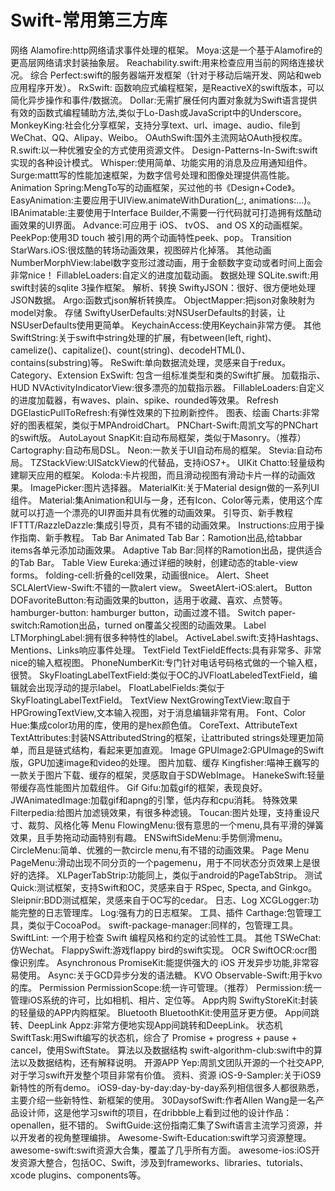 # Swift-常用第三方库
网络
Alamofire:http网络请求事件处理的框架。
Moya:这是一个基于Alamofire的更高层网络请求封装抽象层。
Reachability.swift:用来检查应用当前的网络连接状况。
综合
Perfect:swift的服务器端开发框架（针对于移动后端开发、网站和web应用程序开发）。
RxSwift:
函数响应式编程框架，是ReactiveX的swift版本，可以简化异步操作和事件/数据流。
Dollar:无需扩展任何内置对象就为Swift语言提供有效的函数式编程辅助方法,类似于Lo-Dash或JavaScript中的Underscore。
MonkeyKing:社会化分享框架，支持分享text、url、image、audio、file到WeChat、QQ、Alipay、Weibo。
OAuthSwift:国外主流网站OAuth授权库。
R.swift:以一种优雅安全的方式使用资源文件。
Design-Patterns-In-Swift:swift实现的各种设计模式。
Whisper:使用简单、功能实用的消息及应用通知组件。
Surge:mattt写的性能加速框架，为数字信号处理和图像处理提供高性能。
Animation
Spring:MengTo写的动画框架，买过他的书《Design+Code》。
EasyAnimation:主要应用于UIView.animateWithDuration(_:, animations:...)。
IBAnimatable:主要使用于Interface Builder,不需要一行代码就可打造拥有炫酷动画效果的UI界面。
Advance:可应用于 iOS、 tvOS、 and OS X的动画框架。
PeekPop:使用3D touch 被引用的两个动画特性peek、pop。
Transition
StarWars.iOS:很炫酷的转场动画效果，视图碎片化掉落。
其他动画
NumberMorphView:label数字变形过渡动画，用于金额数字变动或者时间上面会非常nice！
FillableLoaders:自定义的进度加载动画。
数据处理
SQLite.swift:用swift封装的sqlite 3操作框架。
解析、转换
SwiftyJSON：很好、很方便地处理JSON数据。
Argo:函数式json解析转换库。
ObjectMapper:把json对象映射为model对象。
存储
SwiftyUserDefaults:对NSUserDefaults的封装，让NSUserDefaults使用更简单。
KeychainAccess:使用Keychain非常方便。
其他
SwiftString:关于swift中string处理的扩展，有between(left, right)、camelize()、capitalize()、count(string)、decodeHTML()、contains(substring)等。
ReSwift:单向数据流处理，灵感来自于redux。
Category、Extension
ExSwift: 包含一组标准类型和类的Swift扩展。
加载指示、HUD
NVActivityIndicatorView:很多漂亮的加载指示器。
FillableLoaders:自定义的进度加载器，有waves、plain、spike、rounded等效果。
Refresh
DGElasticPullToRefresh:有弹性效果的下拉刷新控件。
图表、绘画
Charts:非常好的图表框架，类似于MPAndroidChart。
PNChart-Swift:周凯文写的PNChart的swift版。
AutoLayout
SnapKit:自动布局框架，类似于Masonry。（推荐）
Cartography:自动布局DSL。
Neon:一款关于UI自动布局的框架。
Stevia:自动布局。
TZStackView:UISatckView的代替品，支持iOS7+。
UIKit
Chatto:轻量级构建聊天应用的框架。
Koloda:卡片视图，而且滑动视图有滑动卡片一样的动画效果。
ImagePicker:图片选择器。
MaterialKit:关于Material design做的一系列UI组件。
Material:集Animation和UI与一身，还有Icon、Color等元素，使用这个库就可以打造一个漂亮的UI界面并具有优雅的动画效果。
引导页、新手教程
IFTTT/RazzleDazzle:集成引导页，具有不错的动画效果。
Instructions:应用于操作指南、新手教程。
Tab Bar
Animated Tab Bar：Ramotion出品,给tabbar items各单元添加动画效果。
Adaptive Tab Bar:同样的Ramotion出品，提供适合的Tab Bar。
Table View
Eureka:通过详细的映射，创建动态的table-view forms。
folding-cell:折叠的cell效果，动画很nice。
Alert、Sheet
SCLAlertView-Swift:不错的一款alert view。
SweetAlert-iOS:alert。
Button
DOFavoriteButton:有动画效果的button，适用于收藏、喜欢、点赞等。
hamburger-button: hamburger button，动画过渡不错。
Switch
paper-switch:Ramotion出品，turned on覆盖父视图的动画效果。
Label
LTMorphingLabel:拥有很多种特性的label。
ActiveLabel.swift:支持Hashtags、Mentions、Links响应事件处理。
TextField
TextFieldEffects:具有非常多、非常nice的输入框视图。
PhoneNumberKit:专门针对电话号码格式做的一个输入框，很赞。
SkyFloatingLabelTextField:类似于OC的JVFloatLabeledTextField，编辑就会出现浮动的提示label。
FloatLabelFields:类似于SkyFloatingLabelTextField。
TextView
NextGrowingTextView:取自于HPGrowingTextView,文本输入视图，对于消息编辑非常有用。
Font、Color
Hue:集成color功用的库，使用的是hex颜色值。
CoreText、AttributeText
TextAttributes:封装NSAttributedString的框架，让attributed strings处理更加简单，而且是链式结构，看起来更加直观。
Image
GPUImage2:GPUImage的Swift版，GPU加速image和video的处理。
图片加载、缓存
Kingfisher:喵神王巍写的一款关于图片下载、缓存的框架，灵感取自于SDWebImage。
HanekeSwift:轻量带缓存高性能图片加载组件。
Gif
Gifu:加载gif的框架，表现良好。
JWAnimatedImage:加载gif和apng的引擎，低内存和cpu消耗。
特殊效果
Filterpedia:给图片加滤镜效果，有很多种滤镜。
Toucan:图片处理，支持重设尺寸、裁剪、风格化等
Menu
FlowingMenu:很有意思的一个menu,具有平滑的弹簧效果，且手势拖动动画特别有趣。
ENSwiftSideMenu:手势侧滑menu。
CircleMenu:简单、优雅的一款circle menu,有不错的动画效果。
Page Menu
PageMenu:滑动出现不同分页的一个pagemenu，用于不同状态分页效果上是很好的选择。
XLPagerTabStrip:功能同上，类似于android的PageTabStrip。
测试
Quick:测试框架，支持Swift和OC，灵感来自于 RSpec, Specta, and Ginkgo。
Sleipnir:BDD测试框架，灵感来自于OC写的cedar。
日志、Log
XCGLogger:功能完整的日志管理库。
Log:强有力的日志框架。
工具、插件
Carthage:包管理工具，类似于CocoaPod。
swift-package-manager:同样的，包管理工具。
SwiftLint: 一个用于检查 Swift 编程风格和约定的试验性工具。
其他
TSWeChat:仿Wechat。
FlappySwift:游戏flappy bird的swift实现。
OCR
SwiftOCR:ocr图像识别库。
Asynchronous
PromiseKit:能提供强大的 iOS 开发异步功能,非常容易使用。
Async:关于GCD异步分发的语法糖。
KVO
Observable-Swift:用于kvo的库。
Permission
PermissionScope:统一许可管理。（推荐）
Permission:统一管理iOS系统的许可，比如相机、相片、定位等。
App内购
SwiftyStoreKit:封装的轻量级的APP内购框架。
Bluetooth
BluetoothKit:使用蓝牙更方便。
App间跳转、DeepLink
Appz:非常方便地实现App间跳转和DeepLink。
状态机
SwiftTask:用Swift编写的状态机，综合了 Promise + progress + pause + cancel，使用SwiftState。
算法以及数据结构
swift-algorithm-club:swift中的算法以及数据结构，还有解释说明。
开源APP
Yep:周凯文团队开源的一个社交APP,对于学习swift开发整个项目非常有价值。
资料、资源
iOS-9-Sampler:关于iOS9新特性的所有demo。
iOS9-day-by-day:day-by-day系列相信很多人都很熟悉，主要介绍一些新特性、新框架的使用。
30DaysofSwift:作者Allen Wang是一名产品设计师，这是他学习swift的项目，在dribbble上看到过他的设计作品：openallen，挺不错的。
SwiftGuide:这份指南汇集了Swift语言主流学习资源，并以开发者的视角整理编排。
Awesome-Swift-Education:swift学习资源整理。
awesome-swift:swift资源大合集，覆盖了几乎所有方面。
awesome-ios:iOS开发资源大整合，包括OC、Swift，涉及到frameworks、libraries、tutorials、xcode plugins、components等。

